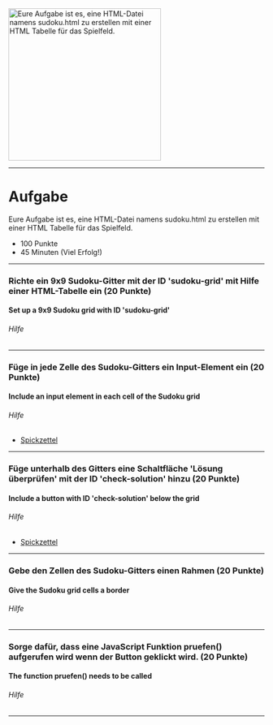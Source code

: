<img src="https://upload.wikimedia.org/wikipedia/commons/thumb/1/1a/Sudoku_parts.svg/640px-Sudoku_parts.svg.png" alt="Eure Aufgabe ist es, eine HTML-Datei namens sudoku.html zu erstellen mit einer HTML Tabelle für das Spielfeld." width="300"/>

---
# Aufgabe
Eure Aufgabe ist es, eine HTML-Datei namens sudoku.html zu erstellen mit einer HTML Tabelle für das Spielfeld.
* 100 Punkte
* 45 Minuten (Viel Erfolg!)

---
### Richte ein 9x9 Sudoku-Gitter mit der ID 'sudoku-grid' mit Hilfe einer HTML-Tabelle ein (20 Punkte)
#### Set up a 9x9 Sudoku grid with ID 'sudoku-grid'

###### Hilfe


---
### Füge  in jede Zelle des Sudoku-Gitters ein Input-Element ein (20 Punkte)
#### Include an input element in each cell of the Sudoku grid

###### Hilfe
* [Spickzettel](https://www.w3schools.com/tags/tag_input.asp) 


---
### Füge unterhalb des Gitters eine Schaltfläche 'Lösung überprüfen' mit der ID 'check-solution' hinzu (20 Punkte)
#### Include a button with ID 'check-solution' below the grid

###### Hilfe
* [Spickzettel](https://www.w3schools.com/tags/tag_button.asp) 


---
### Gebe den Zellen des Sudoku-Gitters einen Rahmen (20 Punkte)
#### Give the Sudoku grid cells a border

###### Hilfe


---
### Sorge dafür, dass eine JavaScript Funktion pruefen() aufgerufen wird wenn der Button geklickt wird. (20 Punkte)
#### The function pruefen() needs to be called

###### Hilfe


---
